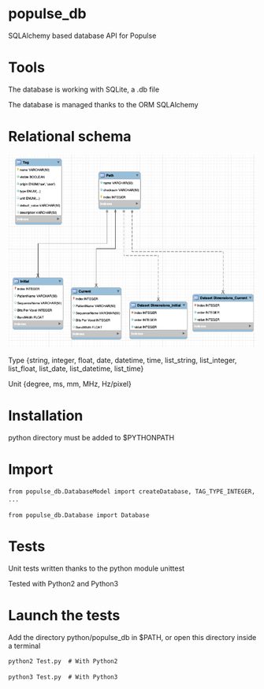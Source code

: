 # populse_db
SQLAlchemy based database API for Populse

# Tools

The database is working with SQLite, a .db file

The database is managed thanks to the ORM SQLAlchemy

# Relational schema
![alt text](doc/schema.png "Relational schema")

Type {string, integer, float, date, datetime, time, list_string, list_integer, list_float, list_date, list_datetime, list_time}
	
Unit {degree, ms, mm, MHz, Hz/pixel}

# Installation

python directory must be added to $PYTHONPATH 

# Import

	from populse_db.DatabaseModel import createDatabase, TAG_TYPE_INTEGER, ...

	from populse_db.Database import Database
	
# Tests

Unit tests written thanks to the python module unittest

Tested with Python2 and Python3

# Launch the tests

Add the directory python/populse_db in $PATH, or open this directory inside a terminal
	
	python2 Test.py  # With Python2
	
	python3 Test.py  # With Python3


